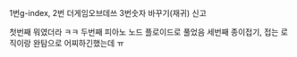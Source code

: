 1번g-index, 2번 더게임오브데쓰 3번숫자 바꾸기(재귀)
신고

첫번째 뭐였더라 ㅋㅋ
두번째 피아노 노드 플로이드로 풀었음
세번째 종이접기, 접는 로직이랑 완탐으로 어찌하긴했는데 ㅠ
